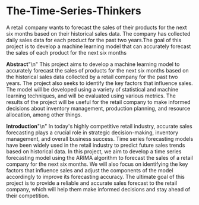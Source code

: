 # The-Time-Series-Thinkers
A retail company wants to forecast the sales of their products for the next six months based on their historical sales data. The company has collected daily sales data for each product for the past two years.The goal of this project is to develop a machine learning model that can accurately forecast the sales of each product for the next six months

**Abstract**"\n"
This project aims to develop a machine learning model to accurately forecast the sales of products for the next six months based on the historical sales data collected by a retail company for the past two years. The project also seeks to identify the key factors that influence sales. The model will be developed using a variety of statistical and machine learning techniques, and will be evaluated using various metrics. The results of the project will be useful for the retail company to make informed decisions about inventory management, production planning, and resource allocation, among other things.

**Introduction**"\n"
In today's highly competitive retail industry, accurate sales forecasting plays a crucial role in strategic decision-making, inventory management, and overall business success. Time series forecasting models have been widely used in the retail industry to predict future sales trends based on historical data. In this project, we aim to develop a time series forecasting model using the ARIMA algorithm to forecast the sales of a retail company for the next six months. We will also focus on identifying the key factors that influence sales and adjust the components of the model accordingly to improve its forecasting accuracy. The ultimate goal of this project is to provide a reliable and accurate sales forecast to the retail company, which will help them make informed decisions and stay ahead of their competition.
